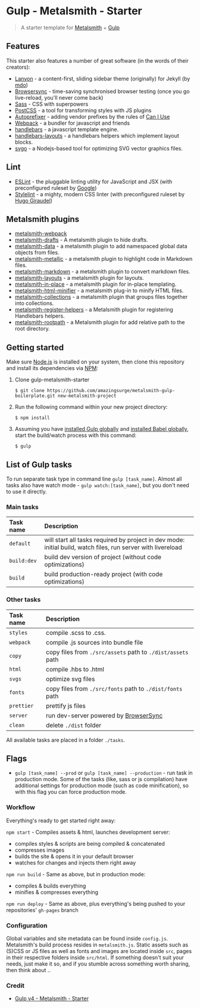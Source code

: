 # Gulp - Metalsmith - Starter

> A starter template for [Metalsmith](https://github.com/segmentio/metalsmith) + [Gulp](https://github.com/gulpjs/gulp)

## Features
This starter also features a number of great software (in the words of their creators):
- [Lanyon](http://lanyon.getpoole.com/) - a content-first, sliding sidebar theme (originally) for Jekyll (by [mdo](http://mdo.fm))
- [Browsersync](https://www.browsersync.io/) - time-saving synchronised browser testing (once you go live-reload, you'll never come back)
- [Sass](http://sass-lang.com/) - CSS with superpowers
- [PostCSS](https://github.com/postcss/postcss) - a tool for transforming styles with JS plugins
- [Autoprefixer](https://github.com/postcss/autoprefixer) - adding vendor prefixes by the rules of [Can I Use](http://caniuse.com/)
- [Webpack](https://webpack.github.io/) - a bundler for javascript and friends
- [handlebars](https://github.com/wycats/handlebars.js) - a javascript template engine.
- [handlebars-layouts](https://github.com/shannonmoeller/handlebars-layouts) - a handlebars helpers which implement layout blocks.
- [svgo](https://github.com/svg/svgo) - a Nodejs-based tool for optimizing SVG vector graphics files.

## Lint
- [ESLint](http://eslint.org/) - the pluggable linting utility for JavaScript and JSX (with preconfigured ruleset by [Google](https://github.com/google/eslint-config-google))
- [Stylelint](http://stylelint.io/) - a mighty, modern CSS linter (with preconfigured ruleset by [Hugo Giraudel](https://sass-guidelin.es/))

## Metalsmith plugins
- [metalsmith-webpack](https://github.com/christophercliff/metalsmith-webpack)
- [metalsmith-drafts](https://github.com/segmentio/metalsmith-drafts) - A metalsmith plugin to hide drafts.
- [metalsmith-data](https://github.com/elcontraption/metalsmith-data) - a metalsmith plugin to add namespaced global data objects from files.
- [metalsmith-metallic](https://github.com/weswigham/metalsmith-metallic) - a metalsmith plugin to highlight code in Markdown files.
- [metalsmith-markdown](https://github.com/segmentio/metalsmith-markdown) - a metalsmith plugin to convert markdown files.
- [metalsmith-layouts](https://github.com/superwolff/metalsmith-layouts) - a metalsmith plugin for layouts.
- [metalsmith-in-place](https://github.com/superwolff/metalsmith-in-place) - a metalsmith plugin for in-place templating.
- [metalsmith-html-minifier](https://github.com/whymarrh/metalsmith-html-minifier) - a metalsmith plug-in to minify HTML files.
- [metalsmith-collections](https://github.com/segmentio/metalsmith-collections) - a metalsmith plugin that groups files together into collections.
- [metalsmith-register-helpers](https://github.com/losttype/metalsmith-register-helpers) -  a Metalsmith plugin for registering Handlebars helpers.
- [metalsmith-rootpath](https://github.com/amazingsurge/metalsmith-rootpath) - a Metalsmith plugin for add relative path to the root directory.

## Getting started
Make sure [Node.js](http://nodejs.org/) is installed on your system, then clone this repository and install its dependencies via [NPM](https://npmjs.org/):

1. Clone gulp-metalsmith-starter

   ```
   $ git clone https://github.com/amazingsurge/metalsmith-gulp-boilerplate.git new-metalsmith-project
   ```

2. Run the following command within your new project directory:

   ```
   $ npm install
   ```

3. Assuming you have [installed Gulp globally](https://github.com/gulpjs/gulp/blob/master/docs/getting-started.md#1-install-gulp-globally) and [installed Babel globally](https://babeljs.io/docs/usage/cli/#installation),
start the build/watch process with this command:

   ```
   $ gulp
   ```

## List of Gulp tasks

To run separate task type in command line `gulp [task_name]`.
Almost all tasks also have watch mode - `gulp watch:[task_name]`, but you don't need to use it directly.

### Main tasks
Task name          | Description                                                      
:------------------|:----------------------------------
`default`          | will start all tasks required by project in dev mode: initial build, watch files, run server with livereload
`build:dev`        | build dev version of project (without code optimizations)
`build`            | build production-ready project (with code optimizations)

### Other tasks
Task name          | Description                                                      
:------------------|:----------------------------------
`styles`           | compile .scss to .css. 
`webpack`          | compile .js sources into bundle file
`copy`             | copy files from `./src/assets` path to `./dist/assets` path
`html`             | compile .hbs to .html
`svgs`             | optimize svg files
`fonts`            | copy files from `./src/fonts` path to `./dist/fonts` path
`prettier`         | prettify js files
`server`           | run dev-server powered by [BrowserSync](https://www.browsersync.io/)
`clean`            | delete `./dist` folder

All available tasks are placed in a folder `./tasks`. 

## Flags
* `gulp [task_name] --prod` or `gulp [task_name] --production` - run task in production mode. Some of the tasks (like, sass or js compilation) have additional settings for production mode (such as code minification), so with this flag you can force production mode. 

### Workflow
Everything's ready to get started right away:

`npm start` - Compiles assets & html, launches development server:
- compiles styles & scripts are being compiled & concatenated
- compresses images
- builds the site & opens it in your default browser
- watches for changes and injects them right away

`npm run build` - Same as above, but in production mode:
- compiles & builds everything
- minifies & compresses everything

`npm run deploy` - Same as above, plus everything's being pushed to your repositories' `gh-pages` branch

### Configuration
Global variables and site metadata can be found inside `config.js`. Metalsmith's build process resides in `metalsmith.js`. Static assets such as (S)CSS or JS files as well as fonts and images are located inside `src`, pages in their respective folders inside `src/html`. If something doesn't suit your needs, just make it so, and if you stumble across something worth sharing, then think about ..

### Credit
- [Gulp v4 - Metalsmith - Starter](https://github.com/S1SYPHOS/Gulp4-Metalsmith-Starter)
